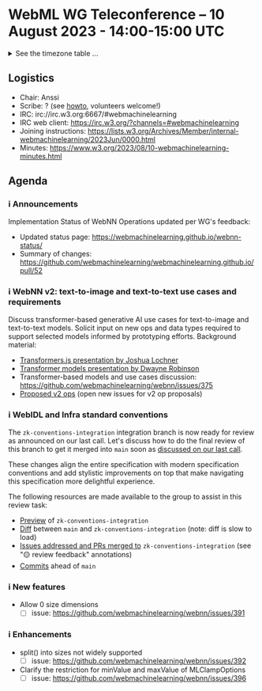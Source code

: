 # WebML WG Teleconference – 10 August 2023 - 14:00-15:00 UTC

<details><summary>See the timezone table ...</summary>
<table>
<tr><td> San Francisco (U.S.A. - California) <td> Thu, 10 August 2022 <td> 07:00 <td> UTC-7 hours
<tr><td> Boston (U.S.A. - Massachusetts) <td> Thu, 10 August 2022 <td> 10:00 <td> UTC-4 hours
<tr><td> London (United Kingdom - England) <td> Thu, 10 August 2022 <td> 15:00 <td> UTC+1 hours
<tr><td> Berlin (Germany) <td> Thu, 10 August 2022 <td> 16:00 <td> UTC+2 hours
<tr><td> Helsinki (Finland) <td> Thu, 10 August 2022 <td> 17:00 <td> UTC+3 hours
<tr><td> Shanghai (China) <td> Thu, 10 August 2022 <td> 22:00 <td> UTC+8 hours
<tr><td> Tokyo (Japan) <td> Thu, 10 August 2022 <td> 23:00 <td> UTC+9 hours
<tr><td> Corresponding UTC (GMT) <td> Thu, 10 August 2022 <td colspan=2> 14:00 UTC
</table>

Other locations: https://www.timeanddate.com/worldclock/fixedtime.html?iso=20230810T14
</details>

## Logistics

* Chair: Anssi
* Scribe: ? (see [howto](https://github.com/webmachinelearning/meetings/blob/main/scribe-howto.md), volunteers welcome!)
* IRC: irc://irc.w3.org:6667/#webmachinelearning
* IRC web client: https://irc.w3.org/?channels=#webmachinelearning
* Joining instructions: https://lists.w3.org/Archives/Member/internal-webmachinelearning/2023Jun/0000.html
* Minutes: https://www.w3.org/2023/08/10-webmachinelearning-minutes.html

## Agenda

### ℹ️ Announcements

Implementation Status of WebNN Operations updated per WG's feedback:

- Updated status page: https://webmachinelearning.github.io/webnn-status/
- Summary of changes: https://github.com/webmachinelearning/webmachinelearning.github.io/pull/52
 
### ℹ️ WebNN v2: text-to-image and text-to-text use cases and requirements

Discuss transformer-based generative AI use cases for text-to-image and text-to-text models. Solicit input on new ops and data types required to support selected models informed by prototyping efforts. Background material:

- [Transformers.js presentation by Joshua Lochner](https://lists.w3.org/Archives/Public/www-archive/2023Jun/att-0000/Transformers_js.pdf)
- [Transformer models presentation by Dwayne Robinson](https://lists.w3.org/Archives/Public/www-archive/2023Jun/att-0005/2023-06-29_WebNN_and_Transformers_Progress_W3C.pdf)
- Transformer-based models and use cases discussion: https://github.com/webmachinelearning/webnn/issues/375
- [Proposed v2 ops](https://github.com/webmachinelearning/webnn/issues?q=is%3Aopen+label%3A%22operation+set%22+label%3A%22v2%22) (open new issues for v2 op proposals)
 
### ℹ️ WebIDL and Infra standard conventions

The `zk-conventions-integration` integration branch is now ready for review as announced on our last call. Let's discuss how to do the final review of this branch to get it merged into `main` soon as [discussed on our last call](https://www.w3.org/2023/06/29-webmachinelearning-minutes.html#t03).

These changes align the entire specification with modern specification conventions and add stylistic improvements on top that make navigating this specification more delightful experience.

The following resources are made available to the group to assist in this review task:

- [Preview](https://zolkis.github.io/webnn/) of `zk-conventions-integration`
- [Diff](https://services.w3.org/htmldiff?doc1=https%3A%2F%2Fwebmachinelearning.github.io%2Fwebnn%2F&doc2=https%3A%2F%2Fzolkis.github.io%2Fwebnn%2F) between `main` and `zk-conventions-integration` (note: diff is slow to load)
- [Issues addressed and PRs merged to](https://github.com/webmachinelearning/webnn/issues/210#issuecomment-1326361748) `zk-conventions-integration` (see "🟡 review feedback" annotations)
- [Commits](https://github.com/webmachinelearning/webnn/compare/main...zk-conventions-integration) ahead of `main`

### ℹ️ New features

- Allow 0 size dimensions
  - [ ] issue: https://github.com/webmachinelearning/webnn/issues/391
 
 ### ℹ️ Enhancements
 
- split() into sizes not widely supported
  - [ ] issue: https://github.com/webmachinelearning/webnn/issues/392
- Clarify the restriction for minValue and maxValue of MLClampOptions
  - [ ] issue: https://github.com/webmachinelearning/webnn/issues/396
